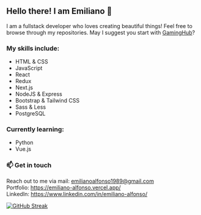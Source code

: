 ## Hello there! I am Emiliano 👋

I am a fullstack developer who loves creating beautiful things!
Feel free to browse through my repositories. May I suggest you start with <a href="https://github.com/Aglowkeys/GamingHub">GamingHub</a>?

### My skills include:
- HTML & CSS
- JavaScript
- React
- Redux
- Next.js
- NodeJS & Express
- Bootstrap & Tailwind CSS
- Sass & Less
- PostgreSQL

### Currently learning:
- Python
- Vue.js

### 📫 Get in touch
Reach out to me via mail: emilianoalfonso1989@gmail.com \
Portfolio: https://emiliano-alfonso.vercel.app/ \
LinkedIn: https://www.linkedin.com/in/emiliano-alfonso/


[![GitHub Streak](https://github-readme-streak-stats.herokuapp.com/?user=DenverCoder1&theme=vue-dark)](https://git.io/streak-stats)
